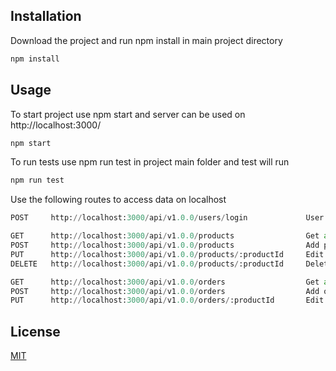 ## Installation

Download the project and run npm install in main project directory

```bash
npm install
```

## Usage

To start project use npm start and server can be used on http://localhost:3000/

```python
npm start
```

To run tests use npm run test in project main folder and test will run

```python
npm run test
```

Use the following routes to access data on localhost

```python
POST     http://localhost:3000/api/v1.0.0/users/login             User login

GET      http://localhost:3000/api/v1.0.0/products                Get all products
POST     http://localhost:3000/api/v1.0.0/products                Add product
PUT      http://localhost:3000/api/v1.0.0/products/:productId     Edit product
DELETE   http://localhost:3000/api/v1.0.0/products/:productId     Delete product

GET      http://localhost:3000/api/v1.0.0/orders                  Get all orders
POST     http://localhost:3000/api/v1.0.0/orders                  Add order
PUT      http://localhost:3000/api/v1.0.0/orders/:productId       Edit order
```

## License
[MIT](https://choosealicense.com/licenses/mit/)